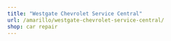 ```yaml
---
title: "Westgate Chevrolet Service Central"
url: /amarillo/westgate-chevrolet-service-central/
shop: car repair
---
```

